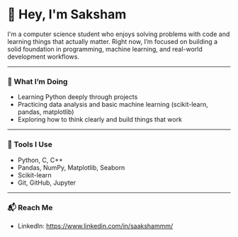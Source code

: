 # 👋 Hey, I'm Saksham

I'm a computer science student who enjoys solving problems with code and learning things that actually matter. 
Right now, I’m focused on building a solid foundation in programming, machine learning, and real-world development workflows.

---

### 🧭 What I’m Doing
- Learning Python deeply through projects
- Practicing data analysis and basic machine learning (scikit-learn, pandas, matplotlib)
- Exploring how to think clearly and build things that work

---

### 🧰 Tools I Use
- Python, C, C++
- Pandas, NumPy, Matplotlib, Seaborn
- Scikit-learn
- Git, GitHub, Jupyter

---

### 📬 Reach Me
- LinkedIn: https://www.linkedin.com/in/saakshammm/
